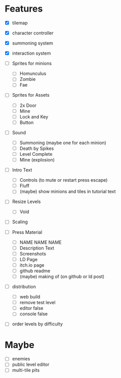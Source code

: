 # Features

- [x] tilemap
- [x] character controller
- [x] summoning system
- [x] interaction system


- [ ] Sprites for minions
    - [ ] Homunculus
    - [ ] Zombie
    - [ ] Fae
- [ ] Sprites for Assets
    - [ ] 2x Door
    - [ ] Mine
    - [ ] Lock and Key
    - [ ] Button
- [ ] Sound
    - [ ] Summoning (maybe one for each minion)
    - [ ] Death by Spikes
    - [ ] Level Complete
    - [ ] Mine (explosion)
- [ ] Intro Text
    - [ ] Controls (to mute or restart press escape)
    - [ ] Fluff
    - [ ] (maybe) show minions and tiles in tutorial text
- [ ] Resize Levels
    - [ ] Void
- [ ] Scaling
- [ ] Press Material
    - [ ] NAME NAME NAME
    - [ ] Description Text
    - [ ] Screenshots
    - [ ] LD Page
    - [ ] itch.io page
    - [ ] github readme
    - [ ] (maybe) making of (on github or ld post)
- [ ] distribution
    - [ ] web build
    - [ ] remove test level
    - [ ] editor false
    - [ ] console false
- [ ] order levels by difficulty

# Maybe

- [ ] enemies
- [ ] public level editor
- [ ] multi-tile pits
